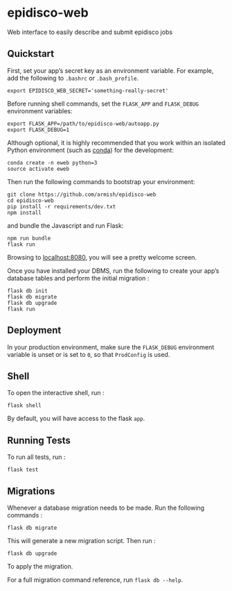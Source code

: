 epidisco-web
============

Web interface to easily describe and submit epidisco jobs

Quickstart
----------

First, set your app’s secret key as an environment variable. For example, add the following to `.bashrc` or `.bash_profile`.

```sourceCode
export EPIDISCO_WEB_SECRET='something-really-secret'
```

Before running shell commands, set the `FLASK_APP` and `FLASK_DEBUG` environment variables:

    export FLASK_APP=/path/to/epidisco-web/autoapp.py
    export FLASK_DEBUG=1

Although optional, it is highly recommended that you work within
an isolated Python environment (such as [conda](http://conda.pydata.org/miniconda.html)) for the development:

    conda create -n eweb python=3
    source activate eweb

Then run the following commands to bootstrap your environment:

    git clone https://github.com/armish/epidisco-web
    cd epidisco-web
    pip install -r requirements/dev.txt
    npm install

and bundle the Javascript and run Flask:

    npm run bundle
    flask run

Browsing to [localhost:8080](localhost:8080), you will see a pretty welcome screen.

Once you have installed your DBMS, run the following to create your app’s database tables and perform the initial migration :

    flask db init
    flask db migrate
    flask db upgrade
    flask run

Deployment
----------

In your production environment, make sure the `FLASK_DEBUG` environment variable is unset or is set to `0`, so that `ProdConfig` is used.

Shell
-----

To open the interactive shell, run :

    flask shell

By default, you will have access to the flask `app`.

Running Tests
-------------

To run all tests, run :

    flask test

Migrations
----------

Whenever a database migration needs to be made. Run the following commands :

    flask db migrate

This will generate a new migration script. Then run :

    flask db upgrade

To apply the migration.

For a full migration command reference, run `flask db --help`.
